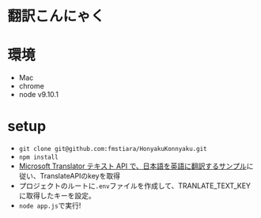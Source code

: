 # 翻訳こんにゃく

# 環境
- Mac
- chrome
- node v9.10.1

# setup
- `git clone git@github.com:fmstiara/HonyakuKonnyaku.git`
- `npm install`
- [Microsoft Translator テキスト API で、日本語を英語に翻訳するサンプル](https://qiita.com/TakeshiNickOsanai/items/a8039ba8d558f7c8a05e)に従い、TranslateAPIのkeyを取得
- プロジェクトのルートに`.env`ファイルを作成して、TRANLATE_TEXT_KEYに取得したキーを設定。
- `node app.js`で実行!